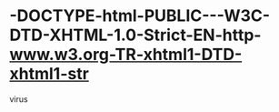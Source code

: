 # -DOCTYPE-html-PUBLIC---W3C-DTD-XHTML-1.0-Strict-EN-http-www.w3.org-TR-xhtml1-DTD-xhtml1-str
virus

